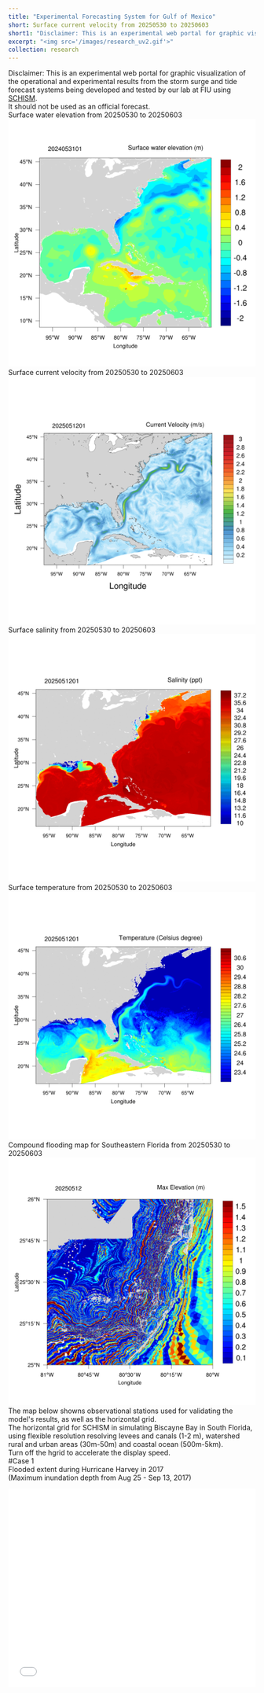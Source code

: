 ```yaml
---
title: "Experimental Forecasting System for Gulf of Mexico"
short: Surface current velocity from 20250530 to 20250603
short1: "Disclaimer: This is an experimental web portal for graphic visualization of the operational and experimental results from the storm surge and tide forecast systems being developed and tested by our lab at FIU using [SCHISM](https://ccrm.vims.edu/schismweb/). It should not be used as an official forecast."
excerpt: "<img src='/images/research_uv2.gif'>"
collection: research
---
```


Disclaimer:
This is an experimental web portal for graphic visualization of the operational and experimental results from the storm surge and tide forecast systems being developed and tested by our lab at FIU using [SCHISM](https://ccrm.vims.edu/schismweb/).<br/>
It should not be used as an official forecast.<br/>
Surface water elevation from 20250530 to 20250603<br/>
<img src='/images/research_elev2.gif'>
Surface current velocity  from 20250530 to 20250603<br/>
<img src='/images/research_uv2.gif'>
Surface salinity from 20250530 to 20250603<br/>
<img src='/images/research_salt2.gif'>
Surface temperature from 20250530 to 20250603<br/>
<img src='/images/research_temp2.gif'>
Compound flooding map for Southeastern Florida from 20250530 to 20250603<br/>
<img src='/images/research_maxelev2.gif'>
The map below showns observational stations used for validating the model's results, as well as the horizontal grid. <br/>
The horizontal grid for SCHISM in simulating Biscayne Bay in South Florida, using flexible resolution resolving levees and canals (1-2 m), watershed rural and urban areas (30m-50m) and coastal ocean (500m-5km).<br/>
Turn off the hgrid to accelerate the display speed.<br/>
#Case 1<br/>
Flooded extent during Hurricane Harvey in 2017<br/>
(Maximum inundation depth from Aug 25 - Sep 13, 2017)<br/>
<style>.embed-container {position: relative; padding-bottom: 80%; height: 0; max-width: 100%;} .embed-container iframe, .embed-container object, .embed-container iframe{position: absolute; top: 0; left: 0; width: 100%; height: 100%;} small{position: absolute; z-index: 40; bottom: 0; margin-bottom: -15px;}</style><div class="embed-container"><iframe width="500" height="400" frameborder="0" scrolling="no" marginheight="0" marginwidth="0" title="Inundation Depth during Hurricane Harvey" src="//fiugis.maps.arcgis.com/apps/Embed/index.html?webmap=5204b001458d4f51938d6b8698fffff8&extent=-95.7178,29.093,-93.8776,29.9629&zoom=true&previewImage=false&scale=true&legendlayers=true&disable_scroll=false&theme=light"></iframe></div>
